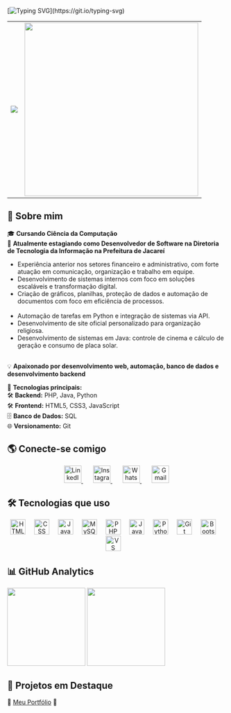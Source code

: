 [![Typing SVG](https://readme-typing-svg.demolab.com?font=Fira+Code&weight=700&size=25&duration=4000&pause=1000&color=FBFBFB&width=500&lines=Ol%C3%A1%2C+eu+sou+o+Gustavo+Rossi.)](https://git.io/typing-svg)


<table>
  <tr>
    <td>
      <img src="https://capsule-render.vercel.app/api?type=blur&height=300&color=gradient&text=Welcome&animation=fadeIn&gradientColors=B993D6,8CA6DB" />
    </td>
    <td>
      <img src="https://media.giphy.com/media/qgQUggAC3Pfv687qPC/giphy.gif" width="400px"/>
    </td>
  </tr>
</table>


## 🚀 Sobre mim  

🎓 **Cursando Ciência da Computação**  <br>
💼 **Atualmente estagiando como Desenvolvedor de Software na Diretoria de Tecnologia da Informação na Prefeitura de Jacareí** <br>
- Experiência anterior nos setores financeiro e administrativo, com forte atuação em comunicação, organização e trabalho em equipe. <br>
- Desenvolvimento de sistemas internos com foco em soluções escaláveis e transformação digital. <br>
- Criação de gráficos, planilhas, proteção de dados e automação de documentos com foco em eficiência de processos. <br> <br>
- Automação de tarefas em Python e integração de sistemas via API.
- Desenvolvimento de site oficial personalizado para organização religiosa.
- Desenvolvimento de sistemas em Java: controle de cinema e cálculo de geração e consumo de placa solar. <br><br>

💡 **Apaixonado por desenvolvimento web, automação, banco de dados e desenvolvimento backend**  

🚀 **Tecnologias principais:**  
🛠️ **Backend:** PHP, Java, Python <br>
🛠️ **Frontend:** HTML5, CSS3, JavaScript <br>
🗄️ **Banco de Dados:** SQL  
🌐 **Versionamento:** Git  



## 🌎 Conecte-se comigo  

<p align="center">
  <a href="https://www.linkedin.com/in/gustavo-rossi-de-moraes-6a0755242/" title="LinkedIn" target="_blank">
    <img src="https://cdn.jsdelivr.net/gh/devicons/devicon/icons/linkedin/linkedin-original.svg" height="40" alt="LinkedIn logo" />
  </a>
  &nbsp;&nbsp;&nbsp;&nbsp;&nbsp;
  <a href="https://www.instagram.com/g.rossi_caco/" title="Instagram" target="_blank">
    <img src="https://upload.wikimedia.org/wikipedia/commons/a/a5/Instagram_icon.png" height="40" alt="Instagram logo" />
  </a>
  &nbsp;&nbsp;&nbsp;&nbsp;&nbsp;
  <a href="https://wa.me/5585992376342" title="WhatsApp" target="_blank">
    <img src="https://upload.wikimedia.org/wikipedia/commons/6/6b/WhatsApp.svg" height="40" alt="WhatsApp logo" />
  </a>
  &nbsp;&nbsp;&nbsp;&nbsp;&nbsp;
  <a href="mailto:gustavo.rossi2612@gmail.com" title="Gmail">
    <img src="https://cdn.jsdelivr.net/gh/devicons/devicon/icons/google/google-original.svg" height="40" alt="Gmail logo" />
  </a>
</p>



## 🛠️ Tecnologias que uso  

<div align="center">

<!-- Linguagens Frontend -->
<img src="https://cdn.jsdelivr.net/gh/devicons/devicon/icons/html5/html5-original.svg" height="35" alt="HTML logo" />
<img width="12" />
<img src="https://cdn.jsdelivr.net/gh/devicons/devicon/icons/css3/css3-original.svg" height="35" alt="CSS logo" />
<img width="12" />
<img src="https://cdn.jsdelivr.net/gh/devicons/devicon/icons/javascript/javascript-original.svg" height="35" alt="JavaScript logo" />
<img width="12" />

<!-- Bancos de Dados -->
<img src="https://cdn.jsdelivr.net/gh/devicons/devicon/icons/mysql/mysql-original.svg" height="35" alt="MySQL logo" />
<img width="12" />

<!-- Linguagens Backend -->
<img src="https://cdn.jsdelivr.net/gh/devicons/devicon/icons/php/php-original.svg" height="35" alt="PHP logo" />
<img width="12" />
<img src="https://cdn.jsdelivr.net/gh/devicons/devicon/icons/java/java-original.svg" height="35" alt="Java logo" />
<img width="12" />
<img src="https://cdn.jsdelivr.net/gh/devicons/devicon/icons/python/python-original.svg" height="35" alt="Python logo" />
<img width="12" />

<!-- Versionamento e Sistemas Operacionais -->
<img src="https://cdn.jsdelivr.net/gh/devicons/devicon/icons/git/git-original.svg" height="35" alt="Git logo" />
<img width="12" />

<!-- Frameworks & Bibliotecas (caso FullStack) -->
<img src="https://cdn.jsdelivr.net/gh/devicons/devicon/icons/bootstrap/bootstrap-original.svg" height="35" alt="Bootstrap logo"  />
<img width="12" />

<!-- IDEs e Ferramentas -->
<img src="https://cdn.jsdelivr.net/gh/devicons/devicon/icons/vscode/vscode-original.svg" height="35" alt="VS Code logo" />
<img width="12" />

</div>







## 📊 GitHub Analytics  

<div>
  <a href="https://github.com/GustavoR-Dev/GustavoR-Dev/edit/main/README.md"></a>
  <img height="180em" src="https://github-readme-stats.vercel.app/api?username=GustavoR-Dev&show_icons=true&theme=algolia&include_all_commits=true&count_private=true"/>
  <img height="180em" src="https://github-readme-stats.vercel.app/api/top-langs/?username=GustavoR-Dev&layout=compact&langs_count=16&theme=algolia"/>
</div>


## 🚀 Projetos em Destaque

🔹 [Meu Portfólio](http://localhost/portfolio/) 💼
